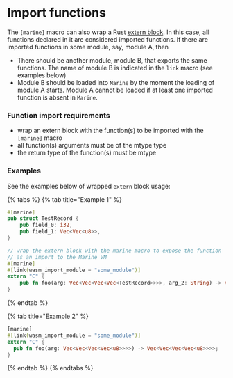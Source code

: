 # Import functions

The `[marine]` macro can also wrap a Rust [extern block](https://doc.rust-lang.org/std/keyword.extern.html). In this case, all functions declared in it are considered imported functions. If there are imported functions in some module, say, module A, then

* There should be another module, module B, that exports the same functions. The name of module B is indicated in the `link` macro (see examples below)
* Module B should be loaded into `Marine` by the moment the loading of module A starts. Module A cannot be loaded if at least one imported function is absent in `Marine`.

### **Function import requirements**

* wrap an extern block with the function(s) to be imported with the `[marine]` macro
* all function(s) arguments must be of the mtype type
* the return type of the function(s) must be mtype

### Examples

See the examples below of wrapped `extern` block usage:

{% tabs %}
{% tab title="Example 1" %}
```rust
#[marine]
pub struct TestRecord {
    pub field_0: i32,
    pub field_1: Vec<Vec<u8>>,
}

// wrap the extern block with the marine macro to expose the function
// as an import to the Marine VM
#[marine]
#[link(wasm_import_module = "some_module")]
extern "C" {
    pub fn foo(arg: Vec<Vec<Vec<Vec<TestRecord>>>>, arg_2: String) -> Vec<Vec<Vec<Vec<TestRecord>>>>;
}
```
{% endtab %}

{% tab title="Example 2" %}
```rust
[marine]
#[link(wasm_import_module = "some_module")]
extern "C" {
  pub fn foo(arg: Vec<Vec<Vec<Vec<u8>>>>) -> Vec<Vec<Vec<Vec<u8>>>>;
}
```
{% endtab %}
{% endtabs %}
